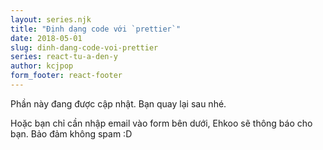 ```yaml
---
layout: series.njk
title: "Định dạng code với `prettier`"
date: 2018-05-01
slug: dinh-dang-code-voi-prettier
series: react-tu-a-den-y
author: kcjpop
form_footer: react-footer
---
```

Phần này đang được cập nhật. Bạn quay lại sau nhé.

Hoặc bạn chỉ cần nhập email vào form bên dưới, Ehkoo sẽ thông báo cho bạn. Bảo đảm không spam :D

